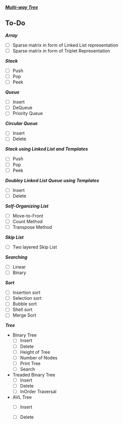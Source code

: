 
[**_Multi-way Tree_**](http://faculty.cs.niu.edu/~freedman/340/340notes/340multi.htm)


## To-Do

**_Array_**
- [ ] Sparse matrix in form of Linked List representation
- [ ] Sparse matrix in form of Triplet Representation

**_Stack_**
- [ ] Push
- [ ] Pop
- [ ] Peek

**_Queue_**
- [ ] Insert
- [ ] DeQueue
- [ ] Priority Queue

**_Circular Queue_**
- [ ] Insert
- [ ] Delete

**_Stack using Linked List and Templates_**
- [ ] Push
- [ ] Pop
- [ ] Peek

**_Doubley Linked List Queue using Templates_**
- [ ] Insert
- [ ] Delete

**_Self-Organizing List_**
- [ ] Move-to-Front
- [ ] Count Method
- [ ] Transpose Method

**_Skip List_**
- [ ] Two layered Skip List

**_Searching_**
- [ ] Linear
- [ ] Binary

**_Sort_**
- [ ] Insertion sort
- [ ] Selection sort
- [ ] Bubble sort
- [ ] Shell sort
- [ ] Merge Sort

**_Tree_**
 - Binary Tree 
   - [ ] Insert
   - [ ] Delete
   - [ ] Height of Tree
   - [ ] Number of Nodes
   - [ ] Print Tree
   - [ ] Search
 - Treaded Binary Tree
   - [ ] Insert
   - [ ] Delete
   - [ ] InOrder Traversal 
 - AVL Tree 
   - [ ] Insert
   - [ ] Delete


